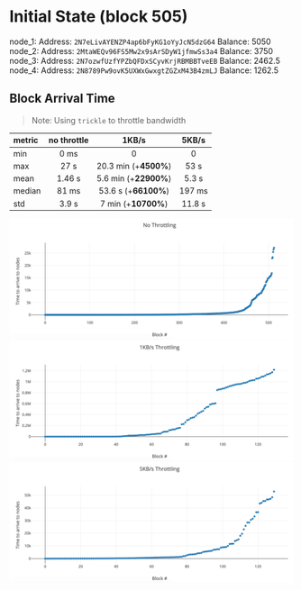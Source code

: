 # Initial State (block 505)

node_1: Address: `2N7eLivAYENZP4ap6bFyKG1oYyJcN5dzG64` Balance: 5050
node_2: Address: `2MtaWEQv96FS5Mw2x9sArSDyW1jfmwSs3a4` Balance: 3750
node_3: Address: `2N7ozwfUzfYPZbQFDxSCyvKrjRBMBBTveEB` Balance: 2462.5
node_4: Address: `2N8789Pw9ovK5UXWxGwxgtZGZxM43B4zmLJ` Balance: 1262.5

## Block Arrival Time

> Note: Using `trickle` to throttle bandwidth

| metric | no throttle |         1KB/s         | 5KB/s  |
| :----- | :---------: | :-------------------: | :----: |
| min    |    0 ms     |           0           |   0    |
| max    |    27 s     | 20.3 min (+**4500%**) |  53 s  |
| mean   |   1.46 s    | 5.6 min (+**22900%**) | 5.3 s  |
| median |    81 ms    | 53.6 s (+**66100%**)  | 197 ms |
| std    |    3.9 s    |  7 min (+**10700%**)  | 11.8 s |

![no throttling](./no_throttle.png)
![1KBs throttle](./1KBs_throttle.png)
![5KBs throttle](./5KBs_throttle.png)
